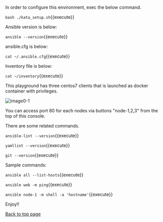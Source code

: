 In order to configure this environment, exec the below command.

`bash ./kata_setup.sh`{{execute}}


Ansible version is below:

`ansible --version`{{execute}}


ansible.cfg is below:

`cat ~/.ansible.cfg`{{execute}}


Inventory file is below:

`cat ~/inventory`{{execute}}


This playground has three centos7 clients that is launched as docker container with privileges.

![image0-1](https://raw.githubusercontent.com/irixjp/katacoda-scenarios/master/master-course-data/assets/images/kata_env.png "kata_env.png")


You can access port 80 for each nodes via buttons "node-1,2,3" from the top of this console.

There are some related commands.

`ansible-lint --version`{{execute}}

`yamllint --version`{{execute}}

`git --version`{{execute}}


Sample commands:

`ansible all --list-hosts`{{execute}}

`ansible web -m ping`{{execute}}

`ansible node-1 -m shell -a 'hostname'`{{execute}}


Enjoy!!

[Back to top page](https://www.katacoda.com/irixjp)
